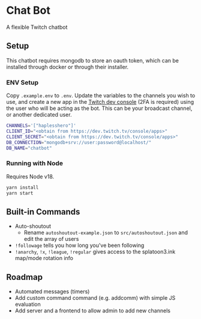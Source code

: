 # Chat Bot

A flexible Twitch chatbot

## Setup

This chatbot requires mongodb to store an oauth token, which can be installed through docker or through their installer.

### ENV Setup

Copy `.example.env` to `.env`. Update the variables to the channels you wish to use, and
create a new app in the [Twitch dev console](https://dev.twitch.tv/console/apps) (2FA is required)
using the user who will be acting as the bot. This can be your broadcast channel, or another
dedicated user.

```bash
CHANNELS='["haplesshero"]'
CLIENT_ID="<obtain from https://dev.twitch.tv/console/apps>"
CLIENT_SECRET="<obtain from https://dev.twitch.tv/console/apps>"
DB_CONNECTION="mongodb+srv://user:password@localhost/"
DB_NAME="chatbot"
```

### Running with Node

Requires Node v18.

```bash
yarn install
yarn start
```

## Built-in Commands
- Auto-shoutout
  - Rename `autoshoutout-example.json` to `src/autoshoutout.json` and edit the array of users
- `!followage` tells you how long you've been following
- `!anarchy`, `!x`, `!league`, `!regular` gives access to the splatoon3.ink map/mode rotation info

## Roadmap
- Automated messages (timers)
- Add custom command command (e.g. addcomm) with simple JS evaluation
- Add server and a frontend to allow admin to add new channels
